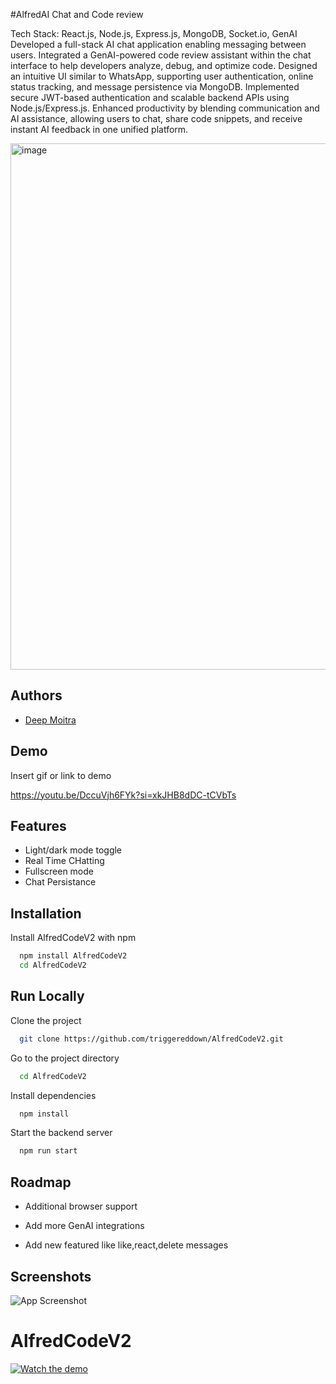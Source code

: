 
#AlfredAI Chat and Code review

Tech Stack: React.js, Node.js, Express.js, MongoDB, Socket.io, GenAI
Developed a full-stack AI chat application enabling messaging between users.
Integrated a GenAI-powered code review assistant within the chat interface to help developers analyze, debug, and optimize code.
Designed an intuitive UI similar to WhatsApp, supporting user authentication, online status tracking, and message persistence via MongoDB.
Implemented secure JWT-based authentication and scalable backend APIs using Node.js/Express.js.
Enhanced productivity by blending communication and AI assistance, allowing users to chat, share code snippets, and receive instant AI feedback in one unified platform.

<img width="1510" height="842" alt="image" src="https://github.com/user-attachments/assets/13258493-be74-460a-84d5-4197aea9f1ef" />

## Authors

- [Deep Moitra](https://github.com/triggereddown)


## Demo

Insert gif or link to demo

https://youtu.be/DccuVjh6FYk?si=xkJHB8dDC-tCVbTs
## Features

- Light/dark mode toggle
- Real Time CHatting
- Fullscreen mode
- Chat Persistance


## Installation

Install AlfredCodeV2 with npm

```bash
  npm install AlfredCodeV2
  cd AlfredCodeV2
```
    
## Run Locally

Clone the project

```bash
  git clone https://github.com/triggereddown/AlfredCodeV2.git
```

Go to the project directory

```bash
  cd AlfredCodeV2
```

Install dependencies

```bash
  npm install
```

Start the backend server

```bash
  npm run start
```


## Roadmap

- Additional browser support

- Add more GenAI integrations

- Add new featured like like,react,delete messages


## Screenshots

![App Screenshot](https://via.placeholder.com/468x300?text=App+Screenshot+Here)


# AlfredCodeV2  
[![Watch the demo](https://img.youtube.com/vi/DccuVjh6FYk/0.jpg)](https://www.youtube.com/watch?v=DccuVjh6FYk)


 
 






